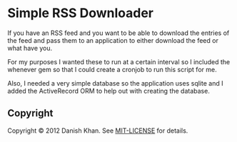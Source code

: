 # Simple RSS Downloader #


If you have an RSS feed and you want to be able to download the entries
of the feed and pass them to an application to either download the feed
or what have you.

For my purposes I wanted these to run at a certain interval so I
included the whenever gem so that I could create a cronjob to run this
script for me.

Also, I needed a very simple database so the application uses sqlite and
I added the ActiveRecord ORM to help out with creating the database.

## Copyright

Copyright © 2012 Danish Khan. See [MIT-LICENSE](https://github.com/danishkhan/RSS-Downloader/blob/master/MIT-LICENSE) for details.
